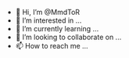 - 👋 Hi, I’m @MmdToR
- 👀 I’m interested in ...
- 🌱 I’m currently learning ...
- 💞️ I’m looking to collaborate on ...
- 📫 How to reach me ...

<!---
MmdToR/MmdToR is a ✨ special ✨ repository because its `README.md` (this file) appears on your GitHub profile.
You can click the Preview link to take a look at your changes.
--->

